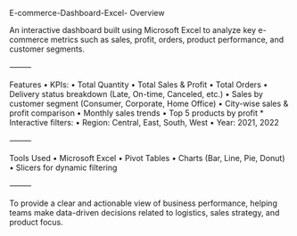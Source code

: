 E-commerce-Dashboard-Excel-
Overview

An interactive dashboard built using Microsoft Excel to analyze key e-commerce metrics such as sales, profit, orders, product performance, and customer segments.

⸻

 Features
	•	KPIs:
	•	 Total Quantity
	•	 Total Sales & Profit
	•	 Total Orders
	•	Delivery status breakdown (Late, On-time, Canceled, etc.)
	•	Sales by customer segment (Consumer, Corporate, Home Office)
	•	City-wise sales & profit comparison
	•	Monthly sales trends
	•	Top 5 products by profit
	* Interactive filters:
	•	Region: Central, East, South, West
	•	Year: 2021, 2022

⸻

 Tools Used
	•	Microsoft Excel
	•	Pivot Tables
	•	Charts (Bar, Line, Pie, Donut)
	•	Slicers for dynamic filtering

⸻


To provide a clear and actionable view of business performance, helping teams make data-driven decisions related to logistics, sales strategy, and product focus.
